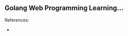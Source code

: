## Golang Web Programming Learning...

References:
- [](https://wizardforcel.gitbooks.io/build-web-application-with-golang/content/01.1.html)
